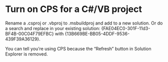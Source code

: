 Turn on CPS for a C#/VB project
=======================================

Rename a .csproj or .vbproj to .msbuildproj and add to a new solution. Or do a search and replace in your existing solution:
{FAE04EC0-301F-11d3-BF4B-00C04F79EFBC} with {13B669BE-BB05-4DDF-9536-439F39A36129}.

You can tell you’re using CPS because the “Refresh” button in Solution Explorer is removed.


